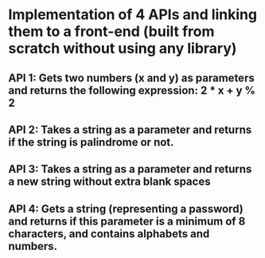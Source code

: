 # Implementation of 4 APIs and linking them to a front-end (built from scratch without using any library)


## API 1: Gets two numbers (x and y) as parameters and returns the following expression: 2 * x + y % 2

## API 2: Takes a string as a parameter and returns if the string is palindrome or not.

## API 3: Takes a string as a parameter and returns a new string without extra blank spaces

## API 4: Gets a string (representing a password) and returns if this parameter is a minimum of 8 characters, and contains alphabets and numbers.